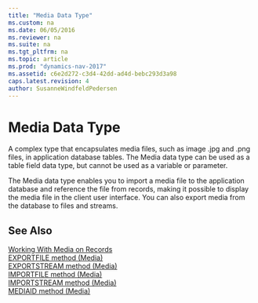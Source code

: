 ```yaml
---
title: "Media Data Type"
ms.custom: na
ms.date: 06/05/2016
ms.reviewer: na
ms.suite: na
ms.tgt_pltfrm: na
ms.topic: article
ms.prod: "dynamics-nav-2017"
ms.assetid: c6e2d272-c3d4-42dd-ad4d-bebc293d3a98
caps.latest.revision: 4
author: SusanneWindfeldPedersen
---
```

# Media Data Type
A complex type that encapsulates media files, such as image .jpg and .png files, in application database tables. The Media data type can be used as a table field data type, but cannot be used as a variable or parameter.  

 The Media data type enables you to import a media file to the application database and reference the file from records, making it possible to display the media file in the client user interface. You can also export media from the database to files and streams. 

## See Also  
 [Working With Media on Records](Working-With-Media-on-Records.md)  
 [EXPORTFILE method (Media)](../methods/devenv-exportfile-method-media.md)   
 [EXPORTSTREAM method (Media)](../methods/devenv-exportstream-method-media.md)   
 [IMPORTFILE method (Media)](../methods/devenv-importfile-method-media.md)   
 [IMPORTSTREAM method (Media)](../methods/devenv-importstream-method-media.md)   
 [MEDIAID method (Media)](../methods/devenv-mediaid-method-media.md)   
 
